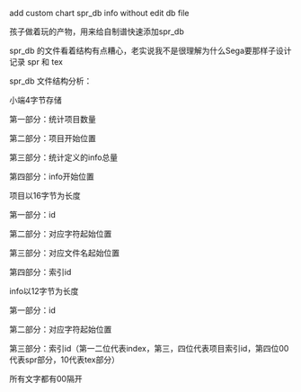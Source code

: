 add custom chart spr_db info without edit db file

孩子做着玩的产物，用来给自制谱快速添加spr_db

spr_db 的文件看着结构有点糟心，老实说我不是很理解为什么Sega要那样子设计记录 spr 和 tex

spr_db 文件结构分析：

小端4字节存储

第一部分：统计项目数量

第二部分：项目开始位置

第三部分：统计定义的info总量

第四部分：info开始位置


项目以16字节为长度

第一部分：id

第二部分：对应字符起始位置

第三部分：对应文件名起始位置

第四部分：索引id

info以12字节为长度

第一部分：id

第二部分：对应字符起始位置

第三部分：索引id（第一二位代表index，第三，四位代表项目索引id，第四位00代表spr部分，10代表tex部分）

所有文字都有00隔开
